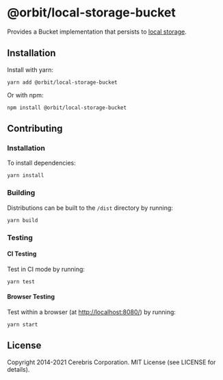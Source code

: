 # @orbit/local-storage-bucket

Provides a Bucket implementation that persists to [local storage](https://developer.mozilla.org/en-US/docs/Web/API/Storage/LocalStorage).

## Installation

Install with yarn:

```
yarn add @orbit/local-storage-bucket
```

Or with npm:

```
npm install @orbit/local-storage-bucket
```

## Contributing

### Installation

To install dependencies:

```
yarn install
```

### Building

Distributions can be built to the `/dist` directory by running:

```
yarn build
```

### Testing

#### CI Testing

Test in CI mode by running:

```
yarn test
```

#### Browser Testing

Test within a browser
(at [http://localhost:8080/](http://localhost:8080/)) by running:

```
yarn start
```

## License

Copyright 2014-2021 Cerebris Corporation. MIT License (see LICENSE for details).
